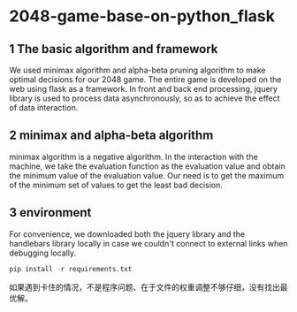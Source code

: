 # 2048-game-base-on-python_flask

## 1  The basic algorithm and framework

We used minimax algorithm and alpha-beta pruning algorithm to make optimal decisions for our 2048 game. The entire game is developed on the web using flask as a framework. In front and back end processing, jquery library is used to process data asynchronously, so as to achieve the effect of data interaction.

## 2 minimax and alpha-beta algorithm 

minimax algorithm is a negative algorithm. In the interaction with the machine, we take the evaluation function as the evaluation value and obtain the minimum value of the evaluation value. Our need is to get the maximum of the minimum set of values to get the least bad decision.

## 3 environment

For convenience, we downloaded both the jquery library and the handlebars library locally in case we couldn't connect to external links when debugging locally.

~~~python
pip install -r requirements.txt
~~~
如果遇到卡住的情况，不是程序问题、在于文件的权重调整不够仔细，没有找出最优解。
